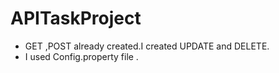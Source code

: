 # APITaskProject
 - GET ,POST already created.I created UPDATE and DELETE.
 - I used  Config.property file .
